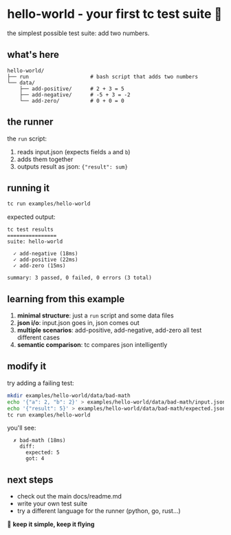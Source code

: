 # hello-world - your first tc test suite 🚁

the simplest possible test suite: add two numbers.

## what's here

```
hello-world/
├── run                    # bash script that adds two numbers
└── data/
    ├── add-positive/      # 2 + 3 = 5
    ├── add-negative/      # -5 + 3 = -2
    └── add-zero/          # 0 + 0 = 0
```

## the runner

the `run` script:
1. reads input.json (expects fields `a` and `b`)
2. adds them together
3. outputs result as json: `{"result": sum}`

## running it

```bash
tc run examples/hello-world
```

expected output:

```
tc test results
================
suite: hello-world

  ✓ add-negative (18ms)
  ✓ add-positive (22ms)
  ✓ add-zero (15ms)

summary: 3 passed, 0 failed, 0 errors (3 total)
```

## learning from this example

1. **minimal structure**: just a `run` script and some data files
2. **json i/o**: input.json goes in, json comes out
3. **multiple scenarios**: add-positive, add-negative, add-zero all test different cases
4. **semantic comparison**: tc compares json intelligently

## modify it

try adding a failing test:

```bash
mkdir examples/hello-world/data/bad-math
echo '{"a": 2, "b": 2}' > examples/hello-world/data/bad-math/input.json
echo '{"result": 5}' > examples/hello-world/data/bad-math/expected.json  # wrong!
tc run examples/hello-world
```

you'll see:

```
  ✗ bad-math (18ms)
    diff:
      expected: 5
      got: 4
```

## next steps

- check out the main docs/readme.md
- write your own test suite
- try a different language for the runner (python, go, rust...)

🚁 **keep it simple, keep it flying**
